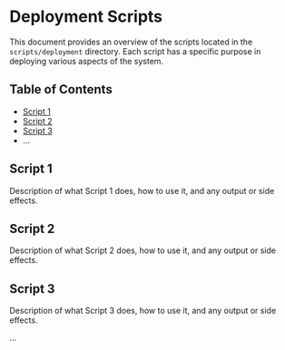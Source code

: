 # Deployment Scripts

This document provides an overview of the scripts located in the `scripts/deployment` directory. Each script has a specific purpose in deploying various aspects of the system.

## Table of Contents

- [Script 1](#script-1)
- [Script 2](#script-2)
- [Script 3](#script-3)
- ...

## Script 1

Description of what Script 1 does, how to use it, and any output or side effects.

## Script 2

Description of what Script 2 does, how to use it, and any output or side effects.

## Script 3

Description of what Script 3 does, how to use it, and any output or side effects.

...